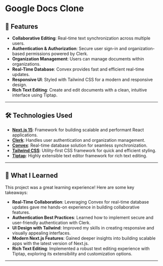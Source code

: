 # Google Docs Clone


## 🚀 Features

- **Collaborative Editing**: Real-time text synchronization across multiple users.
- **Authentication & Authorization**: Secure user sign-in and organization-based permissions powered by Clerk.
- **Organization Management**: Users can manage documents within organizations.
- **Real-Time Database**: Convex provides fast and efficient real-time updates.
- **Responsive UI**: Styled with Tailwind CSS for a modern and responsive design.
- **Rich Text Editing**: Create and edit documents with a clean, intuitive interface using Tiptap.

---

## 🛠️ Technologies Used

- **[Next.js 15](https://nextjs.org/)**: Framework for building scalable and performant React applications.
- **[Clerk](https://clerk.dev/)**: Handles user authentication and organization management.
- **[Convex](https://convex.dev/)**: Real-time database solution for seamless synchronization.
- **[Tailwind CSS](https://tailwindcss.com/)**: Utility-first CSS framework for quick and efficient styling.
- **[Tiptap](https://tiptap.dev/)**: Highly extensible text editor framework for rich text editing.

---

## 🎯 What I Learned

This project was a great learning experience! Here are some key takeaways:

- **Real-Time Collaboration**: Leveraging Convex for real-time database updates gave me hands-on experience in building collaborative features.
- **Authentication Best Practices**: Learned how to implement secure and user-friendly authentication with Clerk.
- **UI Design with Tailwind**: Improved my skills in creating responsive and visually appealing interfaces.
- **Modern Next.js Features**: Gained deeper insights into building scalable apps with the latest version of Next.js.
- **Rich Text Editing**: Implemented a robust text editing experience with Tiptap, exploring its extensibility and customization options.

---




